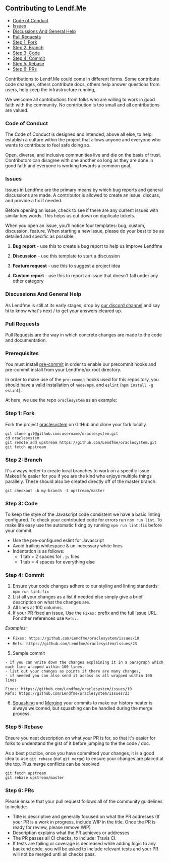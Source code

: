 ## Contributing to Lendf.Me

- [Code of Conduct](#codeOfConduct)
- [Issues](#issues)
- [Discussions And General Help](#discussions)
- [Pull Requests](#pullRequest)
- [Step 1: Fork](#fork)
- [Step 2: Branch](#branch)
- [Step 3: Code](#code)
- [Step 4: Commit](#commit)
- [Step 5: Rebase](#rebase)
- [Step 6: PRs](#pr)


Contributions to Lendf.Me could come in different forms. Some contribute code changes, others contribute docs, others help answer questions from users, help keep the infrastructure running,

We welcome all contributions from folks who are willing to work in good faith with the community. No contribution is too small and all contributions are valued.

<h3 id='codeOfConduct'> Code of Conduct </h3>

The Code of Conduct is designed and intended, above all else, to help establish a culture within the project that allows anyone and everyone who wants to contribute to feel safe doing so.

Open, diverse, and inclusive communities live and die on the basis of trust. Contributors can disagree with one another so long as they are done in good faith and everyone is working towards a common goal.

<h3 id='issues'> Issues </h3>

Issues in Lendfme are the primary means by which bug reports and general discussions are made. A contributor is allowed to create an issue, discuss, and provide a fix if needed.

Before opening an issue, check to see if there are any current issues with similar key words. This helps us cut down on duplicate tickets.

When you open an issue, you'll notice four templates: bug, custom, discussion, feature. When starting a new issue, please do your best to be as detailed and specific as possible.

1. **Bug report** - use this to create a bug report to help us improve Lendfme

2. **Discussion** - use this template to start a discussion

3. **Feature request** - use this to suggest a project idea

4. **Custom report** - use this to report an issue that doesn't fall under any other category

<h3 id='discussions'> Discussions And General Help </h3>

As Lendfme is still at its early stages, drop by [our discord channel](https://discordapp.com/invite/Gbtd3MR) and say hi to know what's next / to get your answers cleared up.

<h3 id='pullRequest'> Pull Requests </h3>

Pull Requests are the way in which concrete changes are made to the code and documentation.

### Prerequisites

You must install [pre-commit](https://pre-commit.com/#install) in order to enable our precommit hooks and pre-commit install from your Lendfme/xx root directory.

In order to make use of the `pre-commit` hooks used for this repository, you should have a valid installation of `node/npm`, and `eslint` (`npm install -g eslint`).

At here, we use the repo `oraclesystem` as an example:

<h3 id='fork'> Step 1: Fork </h3>

Fork the project [oraclesystem](https://github.com/Lendfme/oraclesystem.git) on GitHub and clone your fork locally.

```
git clone git@github.com:username/oraclesystem.git
cd oraclesystem
git remote add upstream https://github.com/Lendfme/oraclesystem.git
git fetch upstream
```

<h3 id='branch'> Step 2: Branch </h3>

It's always better to create local branches to work on a specific issue. Makes life easier for you if you are the kind who enjoys multiple things parallely. These should also be created directly off of the master branch.

```
git checkout -b my-branch -t upstream/master
```

<h3 id='code'> Step 3: Code </h3>

To keep the style of the Javascript code consistent we have a basic linting configured. To check your contributed code for errors run `npm run lint`. To make life easy use the automatic fixing by running `npm run lint:fix` before your commit.

- Use the pre-configured eslint for Javascript
- Avoid trailing whitespace & un-necessary white lines
- Indentation is as follows:
    - 1 tab = 2 spaces for `.js` files
    - 1 tab = 4 spaces for everything else

<h3 id='commit'> Step 4: Commit </h3>

1. Ensure your code changes adhere to our styling and linting standards: `npm run lint:fix` 
2. List all your changes as a list if needed else simply give a brief description on what the changes are.
3. All lines at 100 columns.
4. If your PR fixed an issue, Use the `Fixes:` prefix and the full issue URL. For other references use `Refs:`.

  *Examples:*

  - `Fixes: https://github.com/Lendfme/oraclesystem/issues/10`
  - `Refs: https://github.com/Lendfme/oraclesystem/issues/23`

5. Sample commit

 ```
 - if you can write down the changes explaining it in a paragraph which each line wrapped within 100 lines.
 - list out your changes as points if there are many changes, 
 - if needed you can also send it across as all wrapped within 100 lines
 
 Fixes: https://github.com/Lendfme/oraclesystem/issues/10
 Refs: https://github.com/Lendfme/oraclesystem/issues/23
 ```

6. [Squashing](https://git-scm.com/book/en/v2/Git-Tools-Rewriting-History) and [Merging](https://git-scm.com/docs/git-merge) your commits to make our history neater is always welcomed, but squashing can be handled during the merge process.

<h3 id='rebase'> Step 5: Rebase </h3>

Ensure you neat description on what your PR is for, so that it's easier for folks to understand the gist of it before jumping to the the code / doc.

As a best practice, once you have committed your changes, it is a good idea to use `git rebase` (not `git merge`) to ensure your changes are placed at the top. Plus merge conflicts can be resolved

```
git fetch upstream
git rebase upstream/master
```

<h3 id='pr'> Step 6: PRs </h3>

Please ensure that your pull request follows all of the community guidelines to include:

- Title is descriptive and generally focused on what the PR addresses (If your PR is a work in progress, include WIP in the title. Once the PR is ready for review, please remove WIP)
- Description explains what the PR achieves or addresses
- The PR passes all CI checks, to include: Travis CI.
- If tests are failing or coverage is decreased while adding logic to any backend code, you will be asked to include relevant tests and your PR will not be merged until all checks pass.
